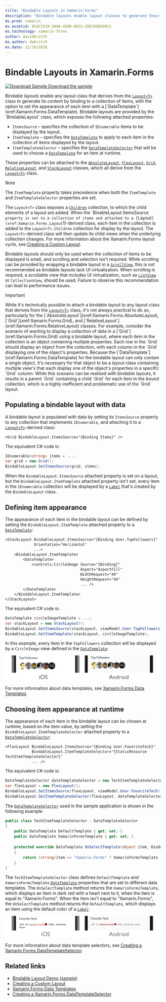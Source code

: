 ```yaml
---
title: "Bindable Layouts in Xamarin.Forms"
description: "Bindable layouts enable layout classes to generate their content by binding to a collection of items, with the option to set the appearance of each item with a DataTemplate."
ms.prod: xamarin
ms.assetid: 824C3319-20A0-42D0-8632-CDECD98349C3
ms.technology: xamarin-forms
author: davidbritch
ms.author: dabritch
ms.date: 12/18/2018
---
```


# Bindable Layouts in Xamarin.Forms

[![Download Sample](~/media/shared/download.png) Download the sample](https://developer.xamarin.com/samples/xamarin-forms/UserInterface/BindableLayouts/)

Bindable layouts enable any layout class that derives from the [`Layout<T>`](xref:Xamarin.Forms.Layout`1) class to generate its content by binding to a collection of items, with the option to set the appearance of each item with a [`DataTemplate`](xref:Xamarin.Forms.DataTemplate). Bindable layouts are provided by the `BindableLayout` class, which exposes the following attached properties:

- `ItemsSource` – specifies the collection of `IEnumerable` items to be displayed by the layout.
- `ItemTemplate` – specifies the [`DataTemplate`](xref:Xamarin.Forms.DataTemplate) to apply to each item in the collection of items displayed by the layout.
- `ItemTemplateSelector` – specifies the [`DataTemplateSelector`](xref:Xamarin.Forms.DataTemplateSelector) that will be used to choose a [`DataTemplate`](xref:Xamarin.Forms.DataTemplate) for an item at runtime.

These properties can be attached to the [`AbsoluteLayout`](xref:Xamarin.Forms.AbsoluteLayout), [`FlexLayout`](xref:Xamarin.Forms.FlexLayout), [`Grid`](xref:Xamarin.Forms.Grid), [`RelativeLayout`](xref:Xamarin.Forms.RelativeLayout), and [`StackLayout`](xref:Xamarin.Forms.StackLayout) classes, which all derive from the [`Layout<T>`](xref:Xamarin.Forms.Layout`1) class.

> [!NOTE]
> The `ItemTemplate` property takes precedence when both the `ItemTemplate` and `ItemTemplateSelector` properties are set.

The `Layout<T>` class exposes a [`Children`](xref:Xamarin.Forms.Layout`1.Children) collection, to which the child elements of a layout are added. When the `BinableLayout.ItemsSource` property is set to a collection of items and attached to a [`Layout<T>`](xref:Xamarin.Forms.Layout`1)-derived class, each item in the collection is added to the `Layout<T>.Children` collection for display by the layout. The `Layout<T>`-derived class will then update its child views when the underlying collection changes. For more information about the Xamarin.Forms layout cycle, see [Creating a Custom Layout](~/xamarin-forms/user-interface/layouts/custom.md).

Bindable layouts should only be used when the collection of items to be displayed is small, and scrolling and selection isn't required. While scrolling can be provided by wrapping a bindable layout in a [`ScrollView`](xref:Xamarin.Forms.ScrollView), this is not recommended as bindable layouts lack UI virtualization. When scrolling is required, a scrollable view that includes UI virtualization, such as [`ListView`](xref:Xamarin.Forms.ListView) or `CollectionView`, should be used. Failure to observe this recommendation can lead to performance issues.

> [!IMPORTANT]
>While it's technically possible to attach a bindable layout to any layout class that derives from the [`Layout<T>`](xref:Xamarin.Forms.Layout`1) class, it's not always practical to do so, particularly for the [`AbsoluteLayout`](xref:Xamarin.Forms.AbsoluteLayout), [`Grid`](xref:Xamarin.Forms.Grid), and [`RelativeLayout`](xref:Xamarin.Forms.RelativeLayout) classes. For example, consider the scenario of wanting to display a collection of data in a [`Grid`](xref:Xamarin.Forms.Grid) using a bindable layout, where each item in the collection is an object containing multiple properties. Each row in the `Grid` should display an object from the collection, with each column in the `Grid` displaying one of the object's properties. Because the [`DataTemplate`](xref:Xamarin.Forms.DataTemplate) for the bindable layout can only contain a single object, it's necessary for that object to be a layout class containing multiple view's that each display one of the object's properties in a specific `Grid` column. While this scenario can be realised with bindable layouts, it results in a parent `Grid` containing a child `Grid` for each item in the bound collection, which is a highly inefficient and problematic use of the `Grid` layout.

## Populating a bindable layout with data

A bindable layout is populated with data by setting its `ItemsSource` property to any collection that implements `IEnumerable`, and attaching it to a [`Layout<T>`](xref:Xamarin.Forms.Layout`1)-derived class:

```xaml
<Grid BindableLayout.ItemsSource="{Binding Items}" />
```

The equivalent C# code is:

```csharp
IEnumerable<string> items = ...;
var grid = new Grid();
BindableLayout.SetItemsSource(grid, items);
```

When the `BindableLayout.ItemsSource` attached property is set on a layout, but the `BindableLayout.ItemTemplate` attached property isn't set, every item in the `IEnumerable` collection will be displayed by a [`Label`](xref:Xamarin.Forms.Label) that's created by the `BindableLayout` class.

## Defining item appearance

The appearance of each item in the bindable layout can be defined by setting the `BindableLayout.ItemTemplate` attached property to a [`DataTemplate`](xref:Xamarin.Forms.DataTemplate):

```xaml
<StackLayout BindableLayout.ItemsSource="{Binding User.TopFollowers}"
             Orientation="Horizontal"
             ...>
    <BindableLayout.ItemTemplate>
        <DataTemplate>
            <controls:CircleImage Source="{Binding}"
                                  Aspect="AspectFill"
                                  WidthRequest="44"
                                  HeightRequest="44"
                                  ... />
        </DataTemplate>
    </BindableLayout.ItemTemplate>
</StackLayout>
```

The equivalent C# code is:

```csharp
DataTemplate circleImageTemplate = ...;
var stackLayout = new StackLayout();
BindableLayout.SetItemsSource(stackLayout, viewModel.User.TopFollowers);
BindableLayout.SetItemTemplate(stackLayout, circleImageTemplate);
```

In this example, every item in the `TopFollowers` collection will be displayed by a `CircleImage` view defined in the [`DataTemplate`](xref:Xamarin.Forms.DataTemplate):

![Bindable layout with a DataTemplate](bindable-layouts-images/top-followers.png "Bindable layout with a data template")

For more information about data templates, see [Xamarin.Forms Data Templates](~/xamarin-forms/app-fundamentals/templates/data-templates/index.md).

## Choosing item appearance at runtime

The appearance of each item in the bindable layout can be chosen at runtime, based on the item value, by setting the `BindableLayout.ItemTemplateSelector` attached property to a [`DataTemplateSelector`](xref:Xamarin.Forms.DataTemplateSelector):

```xaml
<FlexLayout BindableLayout.ItemsSource="{Binding User.FavoriteTech}"
            BindableLayout.ItemTemplateSelector="{StaticResource TechItemTemplateSelector}"
            ... />
```

The equivalent C# code is:

```csharp
DataTemplateSelector dataTemplateSelector = new TechItemTemplateSelector { ... };
var flexLayout = new FlexLayout();
BindableLayout.SetItemsSource(flexLayout, viewModel.User.FavoriteTech);
BindableLayout.SetItemTemplateSelector(flexLayout, dataTemplateSelector);
```

The [`DataTemplateSelector`](xref:Xamarin.Forms.DataTemplateSelector) used in the sample application is shown in the following example:

```csharp
public class TechItemTemplateSelector : DataTemplateSelector
{
    public DataTemplate DefaultTemplate { get; set; }
    public DataTemplate XamarinFormsTemplate { get; set; }

    protected override DataTemplate OnSelectTemplate(object item, BindableObject container)
    {
        return (string)item == "Xamarin.Forms" ? XamarinFormsTemplate : DefaultTemplate;
    }
}
```

The `TechItemTemplateSelector` class defines `DefaultTemplate` and `XamarinFormsTemplate` [`DataTemplate`](xref:Xamarin.Forms.DataTemplate) properties that are set to different data templates. The `OnSelectTemplate` method returns the `XamarinFormsTemplate`, which displays an item in dark red with a heart next to it, when the item is equal to "Xamarin.Forms". When the item isn't equal to "Xamarin.Forms", the `OnSelectTemplate` method returns the `DefaultTemplate`, which displays an item using the default color of a [`Label`](xref:Xamarin.Forms.Label):

![Bindable layout with a DataTemplateSelector](bindable-layouts-images/favorite-tech.png "Bindable layout with a data template selector")

For more information about data template selectors, see [Creating a Xamarin.Forms DataTemplateSelector](~/xamarin-forms/app-fundamentals/templates/data-templates/selector.md).

## Related links

- [Bindable Layout Demo (sample)](https://developer.xamarin.com/samples/xamarin-forms/UserInterface/BindableLayouts/)
- [Creating a Custom Layout](~/xamarin-forms/user-interface/layouts/custom.md)
- [Xamarin.Forms Data Templates](~/xamarin-forms/app-fundamentals/templates/data-templates/index.md)
- [Creating a Xamarin.Forms DataTemplateSelector](~/xamarin-forms/app-fundamentals/templates/data-templates/selector.md)
